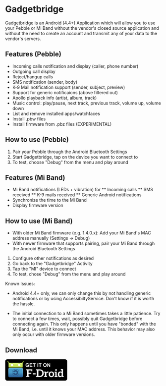 Gadgetbridge
============

Gadgetbridge is an Android (4.4+) Application which will allow you to use your
Pebble or Mi Band without the vendor's closed source application and without the
need to create an account and transmit any of your data to the vendor's servers.

## Features (Pebble)

* Incoming calls notification and display (caller, phone number)
* Outgoing call display
* Reject/hangup calls
* SMS notification (sender, body)
* K-9 Mail notification support (sender, subject, preview)
* Support for generic notificaions (above filtered out)
* Apollo playback info (artist, album, track)
* Music control: play/pause, next track, previous track, volume up, volume down
* List and remove installed apps/watchfaces
* Install .pbw files
* Install firmware from .pbz files (EXPERIMENTAL)

## How to use (Pebble)

1. Pair your Pebble through the Android Bluetooth Settings
2. Start Gadgetbridge, tap on the device you want to connect to
3. To test, choose "Debug" from the menu and play around

## Features (Mi Band)

* Mi Band notifications (LEDs + vibration) for 
** Incoming calls
** SMS received
** K-9 mails received
** Generic Android notifications
* Synchronize the time to the Mi Band
* Display firmware version

## How to use (Mi Band)

* With older Mi Band firmware (e.g. 1.4.0.x): Add your Mi Band's MAC address manually  (Settings -> Debug)
* With newer firmware that supports pairing, pair your Mi Band through the Android Bluetooth Settings

1. Configure other notifications as desired
2. Go back to the "Gadgetbridge" Activity
3. Tap the "MI" device to connect
4. To test, chose "Debug" from the menu and play around

Known Issues:

* Android 4.4+ only, we can only change this by not handling generic
  notifications or by using AccessibiltyService. Don't know if it is worth the
  hassle.

* The initial connection to a Mi Band sometimes takes a little patience. Try to connect a few times, wait, 
  possibly quit Gadgetbridge before connecting again. This only happens until you have "bonded" with the 
  Mi Band, i.e. until it knows your MAC address. This behavior may also only occur with older firmware versions.

## Download

[![Gadgetbridge on F-Droid](/Get_it_on_F-Droid.svg.png?raw=true "Download from F-Droid")](https://f-droid.org/repository/browse/?fdid=nodomain.freeyourgadget.gadgetbridge)
